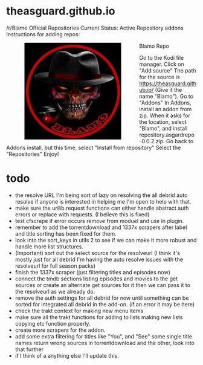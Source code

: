 # theasguard.github.io

/r/Blamo Official Repositories
Current Status: Active
Repository addons
Instructions for adding repos:

<img align="left" src="icon.png" width="256" hspace="48" title="Blamo Repo">

<p align="right">

Blamo Repo

Go to the Kodi file manager.
Click on "Add source"
The path for the source is https://theasguard.github.io/  (Give it the name "Blamo").
Go to "Addons"
In Addons, install an addon from zip. When it asks for the location, select "Blamo", and install repository.asgardrepo-0.0.2.zip.
Go back to Addons install, but this time, select "Install from repository"
Select the "Repositories"
Enjoy!

# todo 
- the resolve URL I'm being sort of lazy on resolving the all debrid auto resolve if anyone is interested in helping me I'm open to help with that. 
- make sure the urllib.request functions can either handle abstract auth errors or replace with requests. (I believe this is fixed)
- test cfscrape if error occurs remove from moduel and use in plugin.
- remember to add the torrentdownload and 1337x scrapers after label and title sorting has been fixed for them.
- look into the sort_keys in utils 2 to see if we can make it more robust and handle more list structures.
- (Important) sort out the select source for the resolveurl (I think it's mostly just for all debrid I'm having the auto resolve issues with the resolveurl for full season packs)
- finish the 1337x scraper (just filtering titles and episodes now)
- connect the tmdb sections listing episodes and movies to the get sources or create an alternate get sources for it then we can pass it to the resolveurl as we already do. 
- remove the auth settings for all debrid for now until something can be sorted for integrated all debrid in the add-on. (if an error it may be here)
- check the trakt context for making new menu items
- make sure all the trakt functions for adding to lists making new lists copying etc function properly.
- create more scrapers for the addon.
- add some extra filtering for titles like "You", and "See" some single title names return wrong sources in torrentdownload and the other, look into that further 
- if I think of a anything else I'll update this. 
